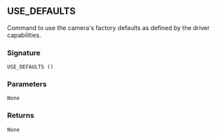 ## USE\_DEFAULTS

Command to use the camera's factory defaults as defined by the driver capabilities.

### Signature

`USE_DEFAULTS ()`


### Parameters

`None`


### Returns

`None`
